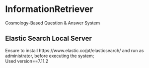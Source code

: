 # InformationRetriever
Cosmology-Based Question &amp; Answer System

<h2>Elastic Search Local Server</h2>
Ensure to install https://www.elastic.co/pt/elasticsearch/ and run as administrator, before executing the system; <br>
Used version==7.11.2
